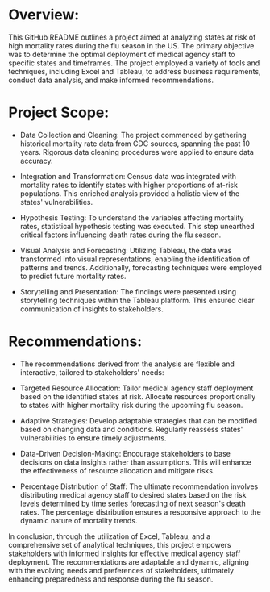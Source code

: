 # Overview:

This GitHub README outlines a project aimed at analyzing states at risk of high mortality rates during the flu season in the US. The primary objective was to determine the optimal deployment of medical agency staff to specific states and timeframes. The project employed a variety of tools and techniques, including Excel and Tableau, to address business requirements, conduct data analysis, and make informed recommendations.

# Project Scope:

+ Data Collection and Cleaning: The project commenced by gathering historical mortality rate data from CDC sources, spanning the past 10 years. Rigorous data cleaning procedures were applied to ensure data accuracy.

+ Integration and Transformation: Census data was integrated with mortality rates to identify states with higher proportions of at-risk populations. This enriched analysis provided a holistic view of the states' vulnerabilities.

+ Hypothesis Testing: To understand the variables affecting mortality rates, statistical hypothesis testing was executed. This step unearthed critical factors influencing death rates during the flu season.

+ Visual Analysis and Forecasting: Utilizing Tableau, the data was transformed into visual representations, enabling the identification of patterns and trends. Additionally, forecasting techniques were employed to predict future mortality rates.

+ Storytelling and Presentation: The findings were presented using storytelling techniques within the Tableau platform. This ensured clear communication of insights to stakeholders.

# Recommendations:

+ The recommendations derived from the analysis are flexible and interactive, tailored to stakeholders' needs:

+ Targeted Resource Allocation: Tailor medical agency staff deployment based on the identified states at risk. Allocate resources proportionally to states with higher mortality risk during the upcoming flu season.

+ Adaptive Strategies: Develop adaptable strategies that can be modified based on changing data and conditions. Regularly reassess states' vulnerabilities to ensure timely adjustments.

+ Data-Driven Decision-Making: Encourage stakeholders to base decisions on data insights rather than assumptions. This will enhance the effectiveness of resource allocation and mitigate risks.

+ Percentage Distribution of Staff: The ultimate recommendation involves distributing medical agency staff to desired states based on the risk levels determined by time series forecasting of next season's death rates. The percentage distribution ensures a responsive approach to the dynamic nature of mortality trends.

In conclusion, through the utilization of Excel, Tableau, and a comprehensive set of analytical techniques, this project empowers stakeholders with informed insights for effective medical agency staff deployment. The recommendations are adaptable and dynamic, aligning with the evolving needs and preferences of stakeholders, ultimately enhancing preparedness and response during the flu season.
